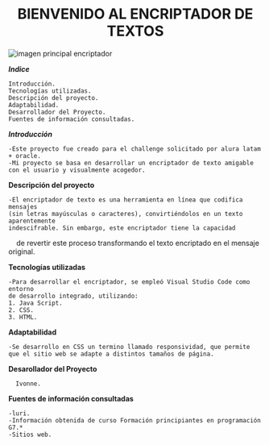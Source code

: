 <h1 align="center"><strong>BIENVENIDO AL ENCRIPTADOR DE TEXTOS</strong></h1>



  ![imagen principal encriptador](https://github.com/user-attachments/assets/cc7006da-04db-44fc-882e-c71270a41a6a)



*<p1><strong>Indice</strong></p1>*

    Introducción.
    Tecnologías utilizadas.
    Descripción del proyecto.
    Adaptabilidad.
    Desarrollador del Proyecto.
    Fuentes de información consultadas.
    
*<p2><strong>Introducción</strong></p2>*

    -Este proyecto fue creado para el challenge solicitado por alura latam + oracle.
    -Mi proyecto se basa en desarrollar un encriptador de texto amigable con el usuario y visualmente acogedor.


    

<p3><strong>Descripción del proyecto</strong></p3>

    -El encriptador de texto es una herramienta en línea que codifica mensajes 
    (sin letras mayúsculas o caracteres), convirtiéndolos en un texto aparentemente
    indescifrable. Sin embargo, este encriptador tiene la capacidad 
    de revertir este proceso transformando el texto encriptado en el mensaje original.
    

<p4><strong>Tecnologías utilizadas</strong></p4>

    -Para desarrollar el encriptador, se empleó Visual Studio Code como entorno
    de desarrollo integrado, utilizando:
    1. Java Script.
    2. CSS.
    3. HTML.

<p5><strong>Adaptabilidad</strong></p5>

    -Se desarrollo en CSS un termino llamado responsividad, que permite 
    que el sitio web se adapte a distintos tamaños de página.

<p5><strong>Desarollador del Proyecto</strong></p5>

      Ivonne. 
    
  
<p6><strong>Fuentes de información consultadas </strong></p6> 

    -luri.
    -Información obtenida de curso Formación principiantes en programación G7.*
    -Sitios web.

